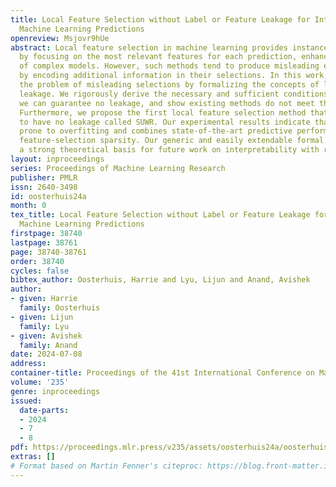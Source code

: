```yaml
---
title: Local Feature Selection without Label or Feature Leakage for Interpretable
  Machine Learning Predictions
openreview: Msjovr9hUe
abstract: Local feature selection in machine learning provides instance-specific explanations
  by focusing on the most relevant features for each prediction, enhancing the interpretability
  of complex models. However, such methods tend to produce misleading explanations
  by encoding additional information in their selections. In this work, we attribute
  the problem of misleading selections by formalizing the concepts of label and feature
  leakage. We rigorously derive the necessary and sufficient conditions under which
  we can guarantee no leakage, and show existing methods do not meet these conditions.
  Furthermore, we propose the first local feature selection method that is proven
  to have no leakage called SUWR. Our experimental results indicate that SUWR is less
  prone to overfitting and combines state-of-the-art predictive performance with high
  feature-selection sparsity. Our generic and easily extendable formal approach provides
  a strong theoretical basis for future work on interpretability with reliable explanations.
layout: inproceedings
series: Proceedings of Machine Learning Research
publisher: PMLR
issn: 2640-3498
id: oosterhuis24a
month: 0
tex_title: Local Feature Selection without Label or Feature Leakage for Interpretable
  Machine Learning Predictions
firstpage: 38740
lastpage: 38761
page: 38740-38761
order: 38740
cycles: false
bibtex_author: Oosterhuis, Harrie and Lyu, Lijun and Anand, Avishek
author:
- given: Harrie
  family: Oosterhuis
- given: Lijun
  family: Lyu
- given: Avishek
  family: Anand
date: 2024-07-08
address:
container-title: Proceedings of the 41st International Conference on Machine Learning
volume: '235'
genre: inproceedings
issued:
  date-parts:
  - 2024
  - 7
  - 8
pdf: https://proceedings.mlr.press/v235/assets/oosterhuis24a/oosterhuis24a.pdf
extras: []
# Format based on Martin Fenner's citeproc: https://blog.front-matter.io/posts/citeproc-yaml-for-bibliographies/
---
```


